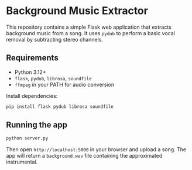 # Background Music Extractor

This repository contains a simple Flask web application that extracts background music from a song. It uses `pydub` to perform a basic vocal removal by subtracting stereo channels.

## Requirements
- Python 3.12+
- `flask`, `pydub`, `librosa`, `soundfile`
- `ffmpeg` in your PATH for audio conversion

Install dependencies:
```bash
pip install flask pydub librosa soundfile
```

## Running the app
```bash
python server.py
```
Then open `http://localhost:5000` in your browser and upload a song. The app will return a `background.wav` file containing the approximated instrumental.
